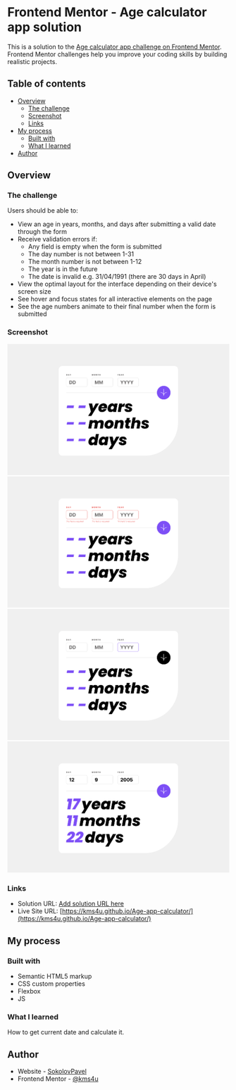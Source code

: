 # Frontend Mentor - Age calculator app solution

This is a solution to the [Age calculator app challenge on Frontend Mentor](https://www.frontendmentor.io/challenges/age-calculator-app-dF9DFFpj-Q). Frontend Mentor challenges help you improve your coding skills by building realistic projects. 

## Table of contents

- [Overview](#overview)
  - [The challenge](#the-challenge)
  - [Screenshot](#screenshot)
  - [Links](#links)
- [My process](#my-process)
  - [Built with](#built-with)
  - [What I learned](#what-i-learned)
- [Author](#author)

## Overview

### The challenge

Users should be able to:

- View an age in years, months, and days after submitting a valid date through the form
- Receive validation errors if:
  - Any field is empty when the form is submitted
  - The day number is not between 1-31
  - The month number is not between 1-12
  - The year is in the future
  - The date is invalid e.g. 31/04/1991 (there are 30 days in April)
- View the optimal layout for the interface depending on their device's screen size
- See hover and focus states for all interactive elements on the page
- See the age numbers animate to their final number when the form is submitted

### Screenshot

![](./screeshot.png)
![](./screenshotError.png)
![](./screenshotActive.png)
![](./screenshotWorking.png)

### Links

- Solution URL: [Add solution URL here](https://your-solution-url.com)
- Live Site URL: [https://kms4u.github.io/Age-app-calculator/](https://kms4u.github.io/Age-app-calculator/)

## My process

### Built with

- Semantic HTML5 markup
- CSS custom properties
- Flexbox
- JS

### What I learned

How to get current date and calculate it.

## Author

- Website - [SokolovPavel](https://kms4u.github.io/Sokolov_Web)
- Frontend Mentor - [@kms4u](https://www.frontendmentor.io/profile/kms4u)